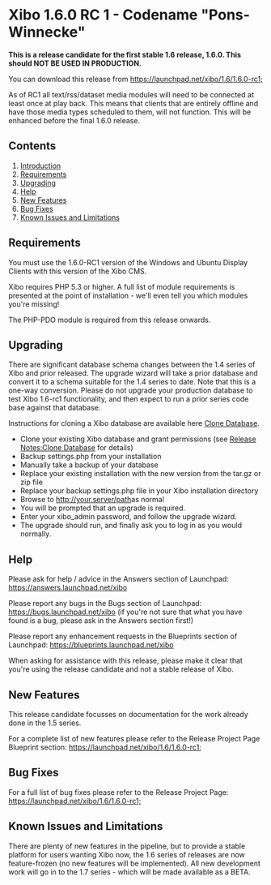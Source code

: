 <!--toc=getting_started-->
<h1 id="Notes_Title">Xibo 1.6.0 RC 1 - Codename "Pons-Winnecke"</h1>
<p><strong>This is a release candidate for the first stable 1.6 release, 1.6.0. This should NOT BE USED IN PRODUCTION.</strong></p>
<p>You can download this release from <a rel="nofollow" class="external free" href="https://launchpad.net/xibo/1.6/1.6.0-rc1;">https://launchpad.net/xibo/1.6/1.6.0-rc1;</a></p>

<p class="alert alert-info">As of RC1 all text/rss/dataset media modules will need to be connected at least once at play back. This means that clients that are entirely offline and have those media types scheduled to them, will not function. This will be enhanced before the final 1.6.0 release.</p>

<div id="toctitle"><h2>Contents</h2></div>

<ol>
	<li class="toclevel-1 tocsection-1"><a href="#Notes_Title">Introduction</a></li>
	<li class="toclevel-1 tocsection-2"><a href="#Requirements">Requirements</a></li>
	<li class="toclevel-1 tocsection-3"><a href="#Upgrading">Upgrading</a></li>
	<li class="toclevel-1 tocsection-4"><a href="#Help">Help</a></li>
	<li class="toclevel-1 tocsection-5"><a href="#New_Features">New Features</a></li>
	<li class="toclevel-1 tocsection-7"><a href="#Bug_Fixes">Bug Fixes</a></li>
	<li class="toclevel-1 tocsection-8"><a href="#Known_Issues_and_Limitations">Known Issues and Limitations</a></li>
</ol>


<h2 id="Requirements">Requirements</h2>
<p>You must use the 1.6.0-RC1 version of the Windows and Ubuntu Display Clients with this version of the Xibo CMS.</p>

<p>Xibo requires PHP 5.3 or higher. A full list of module requirements is presented at the point of installation - we'll even tell you which modules you're missing!</p>

<p class="alert alert-warning">The PHP-PDO module is required from this release onwards.</p>

<h2 id="Upgrading">Upgrading</h2>
<p>There are significant database schema changes between the 1.4 series of Xibo and prior released. The upgrade wizard will take a prior database and convert it to a schema suitable for the 1.4 series to date. Note that this is a one-way conversion. Please do not upgrade your production database to test Xibo 1.6-rc1 functionality, and then expect to run a prior series code base against that database.</p>

<p>Instructions for cloning a Xibo database are available here <a href="release_notes_clonedb.html" title="Clone Database">Clone Database</a>.</p>

<ul>
	<li> Clone your existing Xibo database and grant permissions (see <a href="release_notes_clonedb.html" title="Clone Database">Release Notes:Clone Database</a> for details)</li>
	<li>Backup settings.php from your installation</li>
	<li>Manually take a backup of your database</li>
	<li>Replace your existing installation with the new version from the tar.gz or zip file</li>
	<li>Replace your backup settings.php file in your Xibo installation directory</li>
	<li>Browse to <a rel="nofollow" class="external free" href="http://your.server/path">http://your.server/path</a>as normal</li>
	<li>You will be prompted that an upgrade is required.</li>
	<li>Enter your xibo_admin password, and follow the upgrade wizard.</li>
	<li>The upgrade should run, and finally ask you to log in as you would normally.</li>
</ul>

<h2 id="Help">Help</h2>
<p>Please ask for help / advice in the Answers section of Launchpad: <a rel="nofollow" class="external free" href="https://answers.launchpad.net/xibo">https://answers.launchpad.net/xibo</a></p>

<p>Please report any bugs in the Bugs section of Launchpad: <a rel="nofollow" class="external free" href="https://bugs.launchpad.net/xibo">https://bugs.launchpad.net/xibo</a> (if you're not sure that what you have found is a bug, please ask in the Answers section first!)</p>

<p>Please report any enhancement requests in the Blueprints section of Launchpad: <a rel="nofollow" class="external free" href="https://blueprints.launchpad.net/xibo">https://blueprints.launchpad.net/xibo</a></p>

<p>When asking for assistance with this release, please make it clear that you're using the release candidate and not a stable release of Xibo.</p>

<h2 id="New_Features">New Features</h2>
<p>This release candidate focusses on documentation for the work already done in the 1.5 series.</p>

<p>For a complete list of new features please refer to the Release Project Page Blueprint section: <a rel="nofollow" class="external free" href="https://launchpad.net/xibo/1.6/1.6.0-rc1;">https://launchpad.net/xibo/1.6/1.6.0-rc1;</a></p>

<h2 id="Bug_Fixes">Bug Fixes</h2>
<p>For a full list of bug fixes please refer to the Release Project Page: <a rel="nofollow" class="external free" href="https://launchpad.net/xibo/1.6/1.6.0-rc1;">https://launchpad.net/xibo/1.6/1.6.0-rc1;</a></p>

<h2 id="Known_Issues_and_Limitations">Known Issues and Limitations</h2>
<p>There are plenty of new features in the pipeline, but to provide a stable platform for users wanting Xibo now, the 1.6 series of releases are now feature-frozen (no new features will be implemented). All new development work will go in to the 1.7 series - which will be made available as a BETA.</p>
